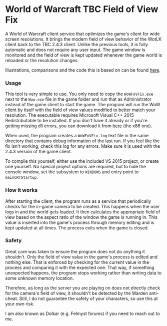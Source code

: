 # World of Warcraft TBC Field of View Fix

A World of Warcraft client service that optimizes the game's client for wide screen resolutions. It brings the modern field of view behavior of the WotLK client back to the TBC 2.4.3 client. Unlike the previous tools, it is fully automatic and does not require any user input. The game window is monitored and the field of view is kept updated whenever the game world is reloaded or the resolution changes.

Illustrations, comparisons and the code this is based on can be found [here](https://www.reddit.com/r/wowservers/comments/5i3fwa/field_of_view_fix_for_1121_pics_explanation/).

### Usage

This tool is very simple to use. You only need to copy the `WoWFoVFix.exe` next to the `Wow.exe` file in the game folder and run that as Administrator instead of the game client to start the game. The program will run the WoW client by itself with the field of view values modified to better match your resolution. The executable requires Microsoft Visual C++ 2015 Redistributable to be installed. If you don't have it already or if you're getting missing dll errors, you can download it from [here](https://www.microsoft.com/en-us/download/details.aspx?id=52685) (the x86 one).

When used, the program creates a `WoWFoVFix.log` text file in the same directory that contains debug information of the last run. If you feel like the fix isn't working, check this log for any errors. Make sure it is used with the 2.4.3 version of the game client.

To compile this yourself, either use the included VS 2015 project, or create one yourself. No special project options are required, but to hide the console window, set the subsystem to `WINDOWS` and entry point to `mainCRTStartup`.

### How it works

After starting the client, the program runs as a service that periodically checks for the in-game camera to be created. This happens when the user logs in and the world gets loaded. It then calculates the appropriate field of view based on the aspect ratio of the window the game is running in. This value is inserted into the game's process through memory editing and is kept updated at all times. The process exits when the game is closed.

### Safety

Great care was taken to ensure the program does not do anything it shouldn't. Only the field of view value in the game's process is edited and nothing else. That is enforced by checking for the current value in the process and comparing it with the expected one. That way, if something unexpected happens, the program stops working rather than writing data to some unknown memory location.

Therefore, as long as the server you are playing on does not directly check for the camera's field of view, it shouldn't be detected by the Warden anti-cheat. Still, I do not guarantee the safety of your characters, so use this at your own risk.

I am also known as Dolkar (e.g. Felmyst forums) if you need to reach out to me.

